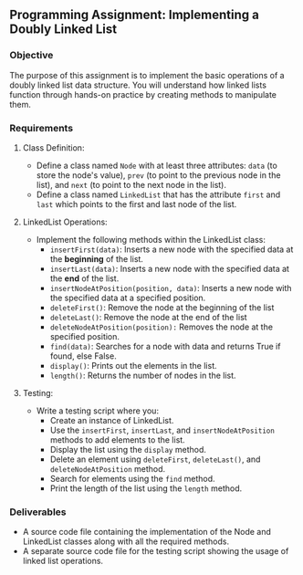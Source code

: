 ## Programming Assignment: Implementing a Doubly Linked List

### Objective 
The purpose of this assignment is to implement the basic operations of a doubly linked list data structure. You will understand how linked lists function through hands-on practice by creating methods to manipulate them.

### Requirements
1. Class Definition:
   - Define a class named ```Node``` with at least three attributes: ```data``` (to store the node's value), ```prev``` (to point to the previous node in the list), and ```next``` (to point to the next node in the list).
   - Define a class named ```LinkedList``` that has the attribute ```first``` and ```last``` which points to the first and last node of the list.
2. LinkedList Operations:
    - Implement the following methods within the LinkedList class:
      - ```insertFirst(data)```: Inserts a new node with the specified data at the **beginning** of the list.
      - ```insertLast(data)```: Inserts a new node with the specified data at the **end** of the list.
      - ```insertNodeAtPosition(position, data)```: Inserts a new node with the specified data at a specified position.
      - ```deleteFirst()```: Remove the node at the beginning of the list 
      - ```deleteLast()```: Remove the node at the end of the list 
      - ```deleteNodeAtPosition(position):``` Removes the node at the specified position.
      - ```find(data)```: Searches for a node with data and returns True if found, else False.
      - ```display()```: Prints out the elements in the list.
      - ```length()```: Returns the number of nodes in the list.

3. Testing:
   - Write a testing script where you:
     - Create an instance of LinkedList.
     - Use the ```insertFirst```, ```insertLast```, and ```insertNodeAtPosition``` methods to add elements to the list.
     - Display the list using the ```display``` method.
     - Delete an element using ```deleteFirst```, ```deleteLast()```, and ```deleteNodeAtPosition``` method.
     - Search for elements using the ```find``` method.
     - Print the length of the list using the ```length``` method.

### Deliverables

- A source code file containing the implementation of the Node and LinkedList classes along with all the required methods.
- A separate source code file for the testing script showing the usage of linked list operations.
